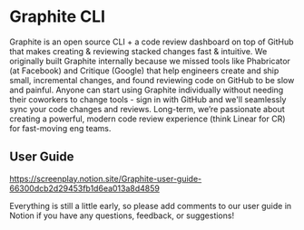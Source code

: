 # Graphite CLI

Graphite is an open source CLI + a code review dashboard on top of GitHub that makes creating & reviewing stacked changes fast & intuitive. We originally built Graphite internally because we missed tools like Phabricator (at Facebook) and Critique (Google) that help engineers create and ship small, incremental changes, and found reviewing code on GitHub to be slow and painful. Anyone can start using Graphite individually without needing their coworkers to change tools - sign in with GitHub and we'll seamlessly sync your code changes and reviews. Long-term, we’re passionate about creating a powerful, modern code review experience (think Linear for CR) for fast-moving eng teams.

## User Guide

<https://screenplay.notion.site/Graphite-user-guide-66300dcb2d29453fb1d6ea013a8d4859>

Everything is still a little early, so please add comments to our user guide in Notion if you have any questions, feedback, or suggestions!
